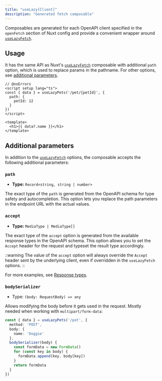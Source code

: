 ```yaml
---
title: "useLazy[Client]"
description: "Generated fetch composable"
---
```


Composables are generated for each OpenAPI client specified in the `openFetch` section of Nuxt config and provide a convenient wrapper around [`useLazyFetch`][nuxt#useLazyFetch].

## Usage

It has the same API as Nuxt's [`useLazyFetch`][nuxt#useLazyFetch] composable with additional `path` option, which is used to replace params in the pathname.
For other options, see [additional parameters](#additional-parameters).

```vue twoslash
// @noErrors
<script setup lang="ts">
const { data } = useLazyPets('/pet/{petId}', {
  path: {
    petId: 12
  }
})
</script>

<template>
  <h1>{{ data?.name }}</h1>
</template>
```

## Additional parameters

In addition to the [`useLazyFetch`][nuxt#useLazyFetch] options, the composable accepts the following additional parameters:

### `path`

- **Type:** `Record<string, string | number>`

The exact type of the `path` is generated from the OpenAPI schema for type safety and autocompletion.
This option lets you replace the path parameters in the endpoint URL with the actual values.

### `accept`

- **Type:** `MediaType | MediaType[]`

The exact type of the `accept` option is generated from the available response types in the OpenAPI schema.
This option allows you to set the `Accept` header for the request and typeset the result type accordingly.

::warning
The value of the `accept` option will always override the `Accept` header sent by the underlying client, even if overridden in the `useLazyFetch` options.
::

For more examples, see [Response types](../advanced/response-types).

[nuxt#useLazyFetch]: https://nuxt.com/docs/api/composables/use-fetch

### `bodySerializer`

- Type: `(body: RequestBody) => any`

Allows modifying the body before it gets used in the request. Mostly needed when
working with `multipart/form-data`:

```typescript
const { data } = useLazyPets('/pet', {
  method: 'POST',
  body: {
    name: 'Doggie'
  },
  bodySerializer(body) {
    const formData = new FormData()
    for (const key in body) {
      formData.append(key, body[key])
    }
    return formData
  }
})
```
